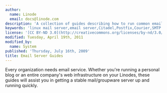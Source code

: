 ```yaml
---
author:
  name: Linode
  email: docs@linode.com
description: 'A collection of guides describing how to run common email and groupware servers on a Linode.'
keywords: 'linux mail server,email server,Citadel,Postfix,Courier,SMTP server'
license: '[CC BY-ND 3.0](http://creativecommons.org/licenses/by-nd/3.0/us/)'
modified: Tuesday, April 19th, 2011
modified_by:
  name: System
published: 'Thursday, July 16th, 2009'
title: Email Server Guides
---
```


Every organization needs email service. Whether you're running a personal blog or an entire company's web infrastructure on your Linodes, these guides will assist you in getting a stable mail/groupware server up and running quickly.
